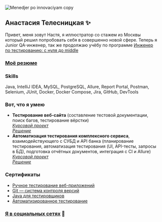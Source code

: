 
![Menedjer po innovaciyam copy](https://user-images.githubusercontent.com/108212488/210789522-f270ed80-8342-42f6-bfce-eaf8255e365d.png)

## Анастасия Телесницкая ✨

Привет, меня зовут Настя, я иллюстратор со стажем из Москвы который решил попробовать себя в совершенно новой сфере.
Теперь я Junior QA-инженер, так же продолжаю учёбу по программе [Инженер по тестированию: с нуля до middle](https://netology.ru/programs/qa-middle#/lessons)

### [Моё резюме](https://hh.ru/resume/6b90c6a9ff0b92f2e70039ed1f574267727146)  

### Skills
Java, IntelliJ IDEA, MySQL, PostgreSQL, Allure, Report Portal, Postman, Selenium, JUnit, Docker, Docker Compose, Jira, GitHub, DevTools

### Вот, что я умею
* **Тестирование веб-сайта** (составление тестовой документации, поиск багов, тестирование вёрстки)  
  *[Курсовой проект](https://github.com/netology-code/iqa-diplom/blob/main/README.md)*  
  *[Решение](https://docs.google.com/spreadsheets/d/1yurVPMyOh-df79Js7UHtHKyONZlm5ih0SNKLL2n-pWY/edit?usp=share_link)*  
* **Автоматизация тестирования комплексного сервиса**, взаимодействующего с СУБД и API банка (планирование тестирования, автоматизация тестирования (UI, API-тесты, запросы в БД), подготовка отчётных документов, интеграция с CI и Allure)  
  *[Курсовой проект](https://github.com/netology-code/aqa-qamid-diplom)*  
  *[Решение](https://github.com/nancygespens/Aqa_qamid_CourseWork.git)*  

### Сертификаты
* [Ручное тестирование веб-приложений](https://github.com/nancygespens/AnastasiaTelesnitckaya/blob/6631642b4b33f22c98db5b1af473aed92058fa37/Certificates/certificate.pdf) 
* [Git — система контроля версий](https://github.com/nancygespens/AnastasiaTelesnitckaya/blob/6631642b4b33f22c98db5b1af473aed92058fa37/Certificates/certificate%20(1).pdf)
* [Java для тестировщиков](https://github.com/nancygespens/AnastasiaTelesnitckaya/blob/6631642b4b33f22c98db5b1af473aed92058fa37/Certificates/certificate%20(2).pdf)
* [Автоматизированное тестирование](https://github.com/nancygespens/AnastasiaTelesnitckaya/blob/6631642b4b33f22c98db5b1af473aed92058fa37/Certificates/certificate%20(3).pdf)

### [Я в социальных сетях](https://linktr.ee/gespens) 👋



